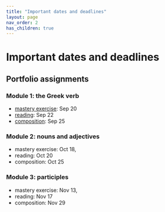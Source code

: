 ```yaml
---
title: "Important dates and deadlines"
layout: page
nav_order: 2
has_children: true
---
```


# Important dates and deadlines

## Portfolio assignments


### Module 1: the Greek verb

- [mastery exercise](https://hellenike.github.io/textbook/practice/module1/portfolio/mastery/): Sep 20
- [reading](https://hellenike.github.io/textbook/practice/module1/portfolio/reading/): Sep 22 
- [composition](https://hellenike.github.io/textbook/practice/module1/portfolio/composition/): Sep 25


### Module 2: nouns and adjectives

- mastery exercise: Oct 18,
- reading: Oct 20 
- composition: Oct 25

### Module 3: participles

- mastery exercise: Nov 13,
- reading: Nov 17
- composition: Nov 29
